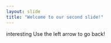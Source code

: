 ```yaml
---
layout: slide
title: "Welcome to our second slide!"
---
```

interesting
Use the left arrow to go back!

